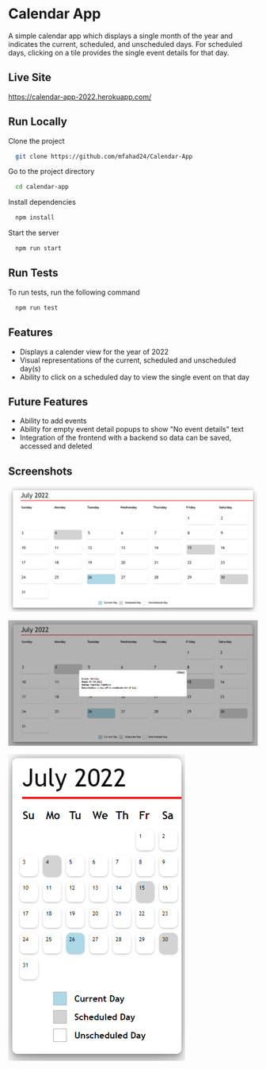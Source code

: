 
# Calendar App

A simple calendar app which displays a single month of the year and indicates the current, scheduled, and unscheduled days. For scheduled days, clicking on a tile provides the single event details for that day.

## Live Site

https://calendar-app-2022.herokuapp.com/


## Run Locally

Clone the project

```bash
  git clone https://github.com/mfahad24/Calendar-App
```

Go to the project directory

```bash
  cd calendar-app
```

Install dependencies

```bash
  npm install
```

Start the server

```bash
  npm run start
```


## Run Tests

To run tests, run the following command

```bash
  npm run test
```


## Features

- Displays a calender view for the year of 2022
- Visual representations of the current, scheduled and unscheduled day(s)
- Ability to click on a scheduled day to view the single event on that day


## Future Features

- Ability to add events
- Ability for empty event detail popups to show "No event details" text
- Integration of the frontend with a backend so data can be saved, accessed and deleted 

## Screenshots

![Calendar App](CalendarApp.PNG)

![Calendar App - Event Detail](CalendarApp-EventDetail.PNG)

![Calendar App - Event Detail](CalendarApp-Mobile.PNG)
